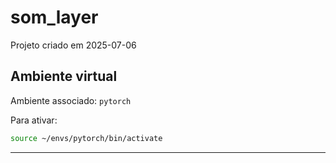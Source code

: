 # som_layer

Projeto criado em 2025-07-06

## Ambiente virtual

Ambiente associado: `pytorch`

Para ativar:

```bash
source ~/envs/pytorch/bin/activate
```

---

